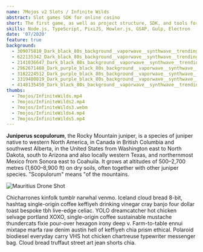 ```yaml
---
name: 7Mojos v2 Slots / Infinite Wilds
abstract: Slot games SDK for online casino
short: The first game, as well as project structure, SDK, and tools for the asset pipeline of a company's new slot games portfolio.
skills: Node.js, TypeScript, PixiJS, Howler.js, GSAP, Gulp, Electron
date: '07/2020'
feature: true
background:
  - 309075810_Dark_black_80s_background__vaporwave__synthwave__trending_on_artstation__neon.png
  - 622135342_Dark_black_80s_background__vaporwave__synthwave__trending_on_artstation__neon.png
  - 2141036647_Dark_black_80s_background__vaporwave__synthwave__trending_on_artstation__neon.png
  - 2962671468_Dark_purple_black_80s_background__vaporwave__synthwave__trending_on_artstation__neon.png
  - 3182224512_Dark_purple_black_80s_background__vaporwave__synthwave__trending_on_artstation__neon.png
  - 3319480819_Dark_purple_black_80s_background__vaporwave__synthwave__trending_on_artstation__neon.png
  - 4148135450_Dark_black_80s_background__vaporwave__synthwave__trending_on_artstation__neon.png
thumbs:
  - 7mojos/InfiniteWilds.mp4
  - 7mojos/InfiniteWilds2.mp4
  - 7mojos/InfiniteWilds3.webm
  - 7mojos/InfiniteWilds4.mp4
  - 7mojos/InfiniteWilds5.mp4
---
```

**Juniperus scopulorum**, the Rocky Mountain juniper, is a species of juniper native to western North America, in Canada in British Columbia and southwest Alberta, in the United States from Washington east to North Dakota, south to Arizona and also locally western Texas, and northernmost Mexico from Sonora east to Coahuila. It grows at altitudes of 500–2,700 metres (1,600–8,900 ft) on dry soils, often together with other juniper species. "Scopulorum" means "of the mountains.

![Mauritius Drone Shot](../julia-joppien.jpg)

Chicharrones kinfolk tumblr narwhal venmo. Iceland cloud bread 8-bit, hashtag single-origin coffee keffiyeh drinking vinegar cray banjo four dollar toast bespoke tbh live-edge celiac. YOLO dreamcatcher hot chicken selvage portland XOXO, single-origin coffee sustainable mustache thundercats fixie pour-over hexagon irony deep v. Farm-to-table ennui mixtape marfa raw denim austin hell of keffiyeh chia prism ethical. Polaroid biodiesel everyday carry VHS hot chicken chartreuse typewriter messenger bag. Cloud bread truffaut street art jean shorts chia.
